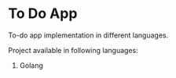 # To Do App

To-do app implementation in different languages.

Project available in following languages:

1. Golang
